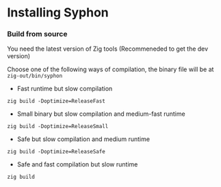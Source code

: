 # Installing Syphon

### Build from source

You need the latest version of Zig tools (Recommeneded to get the dev version)

Choose one of the following ways of compilation, the binary file will be at `zig-out/bin/syphon`

- Fast runtime but slow compilation

```
zig build -Doptimize=ReleaseFast
```

- Small binary but slow compilation and medium-fast runtime

```
zig build -Doptimize=ReleaseSmall
```

- Safe but slow compilation and medium runtime

```
zig build -Doptimize=ReleaseSafe
```

- Safe and fast compilation but slow runtime

```
zig build
```
